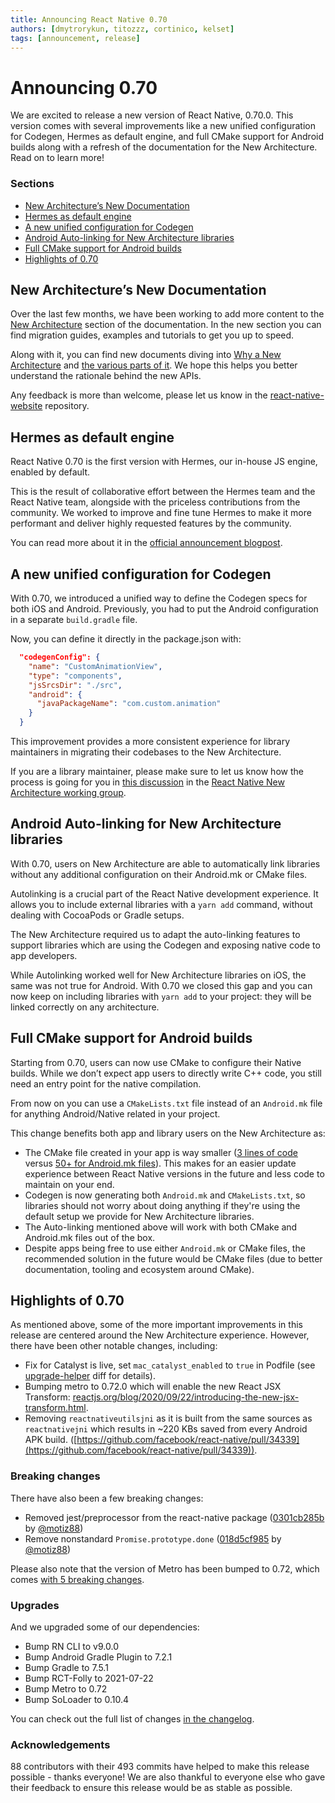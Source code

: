 ```yaml
---
title: Announcing React Native 0.70
authors: [dmytrorykun, titozzz, cortinico, kelset]
tags: [announcement, release]
---
```


# Announcing 0.70

We are excited to release a new version of React Native, 0.70.0. This version comes with several improvements like a new unified configuration for Codegen, Hermes as default engine, and full CMake support for Android builds along with a refresh of the documentation for the New Architecture. Read on to learn more!

### Sections

- [New Architecture’s New Documentation](/blog/2022/09/05/version-070#new-architectures-new-documentation)
- [Hermes as default engine](/blog/2022/09/05/version-070#hermes-as-default-engine)
- [A new unified configuration for Codegen](/blog/2022/09/05/version-070#a-new-unified-configuration-for-codegen)
- [Android Auto-linking for New Architecture libraries](/blog/2022/09/05/version-070#android-auto-linking-for-new-architecture-libraries)
- [Full CMake support for Android builds](/blog/2022/09/05/version-070#full-cmake-support-for-android-builds)
- [Highlights of 0.70](/blog/2022/09/05/version-070#highlights-of-070)

<!--truncate-->

## New Architecture’s New Documentation

Over the last few months, we have been working to add more content to the [New Architecture](/experimental/the-new-architecture/landing-page) section of the documentation. In the new section you can find migration guides, examples and tutorials to get you up to speed.

Along with it, you can find new documents diving into [Why a New Architecture](/experimental/the-new-architecture/why) and [the various parts of it](https://reactnative.dev/docs/next/the-new-architecture/pillars). We hope this helps you better understand the rationale behind the new APIs.

Any feedback is more than welcome, please let us know in the [react-native-website](https://github.com/facebook/react-native-website) repository.

## Hermes as default engine

React Native 0.70 is the first version with Hermes, our in-house JS engine, enabled by default.

This is the result of collaborative effort between the Hermes team and the React Native team, alongside with the priceless contributions from the community. We worked to improve and fine tune Hermes to make it more performant and deliver highly requested features by the community.

You can read more about it in the [official announcement blogpost](https://reactnative.dev/blog/2022/07/08/hermes-as-the-default).

## A new unified configuration for Codegen

With 0.70, we introduced a unified way to define the Codegen specs for both iOS and Android. Previously, you had to put the Android configuration in a separate `build.gradle` file.

Now, you can define it directly in the package.json with:

```json
  "codegenConfig": {
    "name": "CustomAnimationView",
    "type": "components",
    "jsSrcsDir": "./src",
    "android": {
      "javaPackageName": "com.custom.animation"
    }
  }
```

This improvement provides a more consistent experience for library maintainers in migrating their codebases to the New Architecture.

If you are a library maintainer, please make sure to let us know how the process is going for you in [this discussion](https://github.com/reactwg/react-native-new-architecture/discussions/6) in the [React Native New Architecture working group](https://github.com/reactwg/react-native-new-architecture).

## Android Auto-linking for New Architecture libraries

With 0.70, users on New Architecture are able to automatically link libraries without any additional configuration on their Android.mk or CMake files.

Autolinking is a crucial part of the React Native development experience. It allows you to include external libraries with a `yarn add` command, without dealing with CocoaPods or Gradle setups.

The New Architecture required us to adapt the auto-linking features to support libraries which are using the Codegen and exposing native code to app developers.

While Autolinking worked well for New Architecture libraries on iOS, the same was not true for Android. With 0.70 we closed this gap and you can now keep on including libraries with `yarn add` to your project: they will be linked correctly on any architecture.

## Full CMake support for Android builds

Starting from 0.70, users can now use CMake to configure their Native builds. While we don’t expect app users to directly write C++ code, you still need an entry point for the native compilation.

From now on you can use a `CMakeLists.txt` file instead of an `Android.mk` file for anything Android/Native related in your project.

This change benefits both app and library users on the New Architecture as:

- The CMake file created in your app is way smaller ([3 lines of code](https://github.com/facebook/react-native/blob/9923ac1b524ae959abdf50a28a3094198015f77e/packages/rn-tester/android/app/src/main/jni/CMakeLists.txt#L6-L11) versus [50+ for Android.mk files](https://github.com/facebook/react-native/blob/main/template/android/app/src/main/jni/Android.mk?rgh-link-date=2022-07-20T18%3A29%3A07Z)). This makes for an easier update experience between React Native versions in the future and less code to maintain on your end.
- Codegen is now generating both `Android.mk` and `CMakeLists.txt`, so libraries should not worry about doing anything if they're using the default setup we provide for New Architecture libraries.
- The Auto-linking mentioned above will work with both CMake and Android.mk files out of the box.
- Despite apps being free to use either `Android.mk` or CMake files, the recommended solution in the future would be CMake files (due to better documentation, tooling and ecosystem around CMake).

## Highlights of 0.70

As mentioned above, some of the more important improvements in this release are centered around the New Architecture experience. However, there have been other notable changes, including:

- Fix for Catalyst is live, set `mac_catalyst_enabled` to `true` in Podfile (see [upgrade-helper](https://react-native-community.github.io/upgrade-helper/?from=0.69.1&to=0.70.0-rc.0) diff for details).
- Bumping metro to 0.72.0 which will enable the new React JSX Transform: [reactjs.org/blog/2020/09/22/introducing-the-new-jsx-transform.html](https://reactjs.org/blog/2020/09/22/introducing-the-new-jsx-transform.html).
- Removing `reactnativeutilsjni` as it is built from the same sources as `reactnativejni` which results in ~220 KBs saved from every Android APK build. ([https://github.com/facebook/react-native/pull/34339](https://github.com/facebook/react-native/pull/34339)).

### Breaking changes

There have also been a few breaking changes:

- Removed jest/preprocessor from the react-native package ([0301cb285b](https://github.com/facebook/react-native/commit/0301cb285b2e85b48a397fe58d565196654d9754) by [@motiz88](https://github.com/motiz88))
- Remove nonstandard `Promise.prototype.done` ([018d5cf985](https://github.com/facebook/react-native/commit/018d5cf985497273dd700b56168cf1cf64f498d5) by [@motiz88](https://github.com/motiz88))

Please also note that the version of Metro has been bumped to 0.72, which comes [with 5 breaking changes](https://github.com/facebook/metro/releases/tag/v0.72.0).

### Upgrades

And we upgraded some of our dependencies:

- Bump RN CLI to v9.0.0
- Bump Android Gradle Plugin to 7.2.1
- Bump Gradle to 7.5.1
- Bump RCT-Folly to 2021-07-22
- Bump Metro to 0.72
- Bump SoLoader to 0.10.4

You can check out the full list of changes [in the changelog](https://github.com/facebook/react-native/blob/main/CHANGELOG.md).

### Acknowledgements

88 contributors with their 493 commits have helped to make this release possible - thanks everyone! We are also thankful to everyone else who gave their feedback to ensure this release would be as stable as possible.
